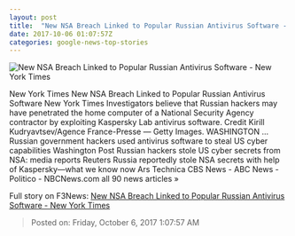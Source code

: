 ```yaml
---
layout: post
title:  "New NSA Breach Linked to Popular Russian Antivirus Software - New York Times"
date: 2017-10-06 01:07:57Z
categories: google-news-top-stories
---
```


![New NSA Breach Linked to Popular Russian Antivirus Software - New York Times](https://static01.nyt.com/images/2017/10/06/us/06NSA2/06NSA2-facebookJumbo.jpg)

New York Times New NSA Breach Linked to Popular Russian Antivirus Software New York Times Investigators believe that Russian hackers may have penetrated the home computer of a National Security Agency contractor by exploiting Kaspersky Lab antivirus software. Credit Kirill Kudryavtsev/Agence France-Presse — Getty Images. WASHINGTON ... Russian government hackers used antivirus software to steal US cyber capabilities Washington Post Russian hackers stole US cyber secrets from NSA: media reports Reuters Russia reportedly stole NSA secrets with help of Kaspersky—what we know now Ars Technica CBS News - ABC News - Politico - NBCNews.com all 90 news articles »


Full story on F3News: [New NSA Breach Linked to Popular Russian Antivirus Software - New York Times](http://www.f3nws.com/n/WSqQKG)

> Posted on: Friday, October 6, 2017 1:07:57 AM
